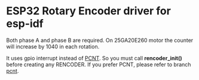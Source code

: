 # ESP32 Rotary Encoder driver for esp-idf
Both phase A and phase B are required. On 25GA20E260 motor the counter will increase by 1040 in each rotation.

It uses gpio interrupt instead of [PCNT](https://esp-idf.readthedocs.io/en/latest/api-reference/peripherals/pcnt.html). So you must call **rencoder_init()** before creating any RENCODER. If you prefer PCNT, please refer to branch [pcnt](https://github.com/imxieyi/esp32-rotary-encoder/tree/pcnt).
